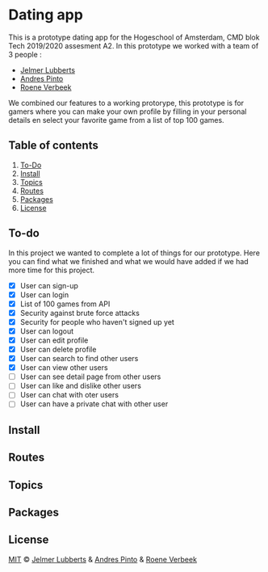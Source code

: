 # Dating app
This is a prototype dating app for the Hogeschool of Amsterdam, CMD blok Tech 2019/2020 assesment A2. In this prototype we worked with a team of 3 people : 

* [Jelmer Lubberts](https://github.com/jelub2)
* [Andres Pinto](https://github.com/khualu)
* [Roene Verbeek](https://github.com/Roene)

We combined our features to a working protorype, this prototype is for gamers where you can make your own profile by filling in your personal details en select your favorite game from a list of top 100 games. 

## Table of contents
1. [To-Do](#to-do)
2. [Install](#install)
3. [Topics](#topics)
4. [Routes](#routes)
5. [Packages](#packages)
6. [License](#license)

## To-do
In this project we wanted to complete a lot of things for our prototype. Here you can find what we finished and what we would have added if we had more time for this project. 

- [X] User can sign-up
- [X] User can login
- [X] List of 100 games from API
- [X] Security against brute force attacks
- [X] Security for people who haven't signed up yet
- [X] User can logout
- [X] User can edit profile
- [X] User can delete profile
- [X] User can search to find other users
- [X] User can view other users
- [ ] User can see detail page from other users
- [ ] User can like and dislike other users
- [ ] User can chat with oter users
- [ ] User can have a private chat with other user

## Install

## Routes

## Topics

## Packages

## License
[MIT](https://github.com/Roene/Dating-app-team/blob/master/LICENSE.md) © [Jelmer Lubberts](https://github.com/jelub2) & [Andres Pinto](https://github.com/khualu) & [Roene Verbeek](https://github.com/Roene)